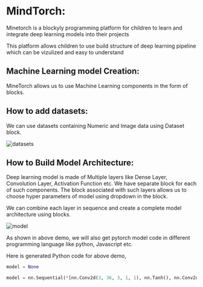 # MindTorch:

Minetorch is a blockyly programming platform for children to learn and integrate deep learning models into their projects

This platform allows children to use build structure of deep learning pipeline which can be vizulized and easy to understand

## Machine Learning model Creation:

MineTorch allows us to use Machine Learning components in the form of blocks.

## How to add datasets:

We can use datasets containing Numeric and Image data using Dataset block.

![datasets](Images/Datasets.gif)

## How to Build Model Architecture:

Deep learning model is made of Multiple layers like Dense Layer, Convolution Layer, Activation Function etc. We have separate block for each of such components. The block associated with such layers allows us to choose hyper parameters of model using dropdown in the block.  

We can combine each layer in sequence and create a complete model architecture using blocks.

![model](Images/model.gif)

As shown in above demo, we will also get pytorch model code in different programming language like python, Javascript etc.

Here is generated Python code for above demo,

```python
model = None

model = nn.Sequential(*[nn.Conv2d(3, 36, 3, 1, 1), nn.Tanh(), nn.Conv2d(36, 64, 3, 1, 1), nn.Tanh(), nn.Conv2d(64, 128, 3, 1, 1), nn.Tanh(), nn.Dense(512, 10)])
```
